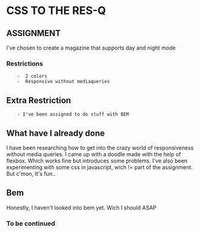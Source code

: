 # CSS TO THE RES-Q

## ASSIGNMENT
I've chosen to create a magazine that supports day and night mode

### Restrictions
		-  2 colors
		-  Responsive without mediaqueries

## Extra Restriction
		- I've been assigned to do stuff with BEM

## What have I already done

I have been researching how to get into the crazy world of responsiveness without media queries. I came up with a doodle made with the help of flexbox. Which works fine but introduces some problems.
I've also been experimenting with some css in javascript, wich != part of the assignment. But c'mon, It's fun.. 

## Bem

Honestly, I haven't looked into bem yet. Wich I should ASAP

### To be continued